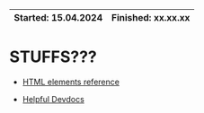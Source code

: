 | Started: 15.04.2024 | Finished: xx.xx.xx |
| ------------------- | ------------------ |

# STUFFS???

- [HTML elements reference](https://developer.mozilla.org/en-US/docs/Web/HTML/Element)

- [Helpful Devdocs](https://devdocs.io/)
